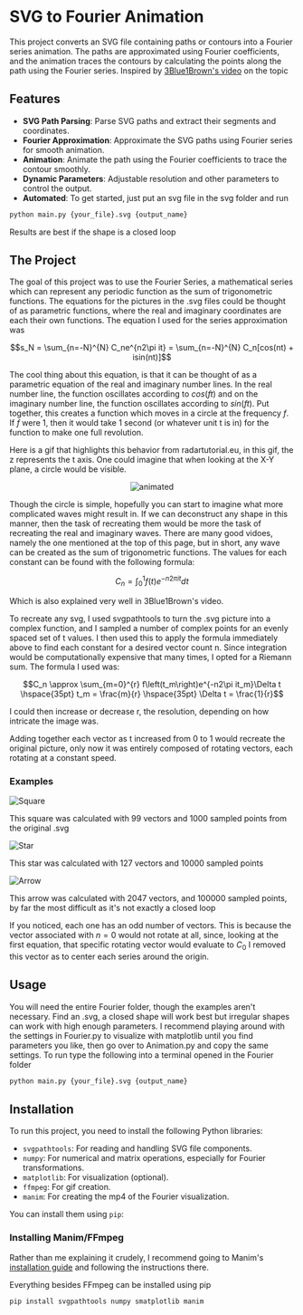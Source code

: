# SVG to Fourier Animation

This project converts an SVG file containing paths or contours into a Fourier series animation. The paths are approximated using Fourier coefficients, and the animation traces the contours by calculating the points along the path using the Fourier series.
Inspired by [3Blue1Brown's video](https://www.youtube.com/watch?v=r6sGWTCMz2k) on the topic

## Features
- **SVG Path Parsing**: Parse SVG paths and extract their segments and coordinates.
- **Fourier Approximation**: Approximate the SVG paths using Fourier series for smooth animation.
- **Animation**: Animate the path using the Fourier coefficients to trace the contour smoothly.
- **Dynamic Parameters**: Adjustable resolution and other parameters to control the output.
- **Automated**: To get started, just put an svg file in the svg folder and run
 ```bash
python main.py {your_file}.svg {output_name}
```
Results are best if the shape is a closed loop

## The Project

The goal of this project was to use the Fourier Series, a mathematical series which can represent any periodic function as the sum of trigonometric functions. The equations for the pictures in the .svg files could be thought of as parametric functions,
where the real and imaginary coordinates are each their own functions. The equation I used for the series approximation was 
```math
s_N = \sum_{n=-N}^{N} C_ne^{n2\pi it} = \sum_{n=-N}^{N} C_n[cos(nt) + isin(nt)]
```
The cool thing about this equation, is that it can be thought of as a parametric equation of the real and imaginary number lines. In the real number line, the function oscillates according to $cos(ft)$ and on the imaginary number line, the function
oscillates according to $sin(ft)$. Put together, this creates a function which moves in a circle at the frequency $f$. If $f$ were 1, then it would take 1 second (or whatever unit t is in) for the function to make one full revolution. 

Here is a gif
that highlights this behavior from radartutorial.eu, in this gif, the z represents the t axis. One could imagine that when looking at the X-Y plane, a circle would be visible.
<p align="center">
  <img src="https://github.com/user-attachments/assets/ab18ba62-665d-48f3-b472-f7886ca9dbba" alt="animated" />
</p>

Though the circle is simple, hopefully you can start to imagine what more complicated waves might result in. If we can deconstruct any shape in this manner, then the task of recreating them would be more the task of recreating the real and imaginary
waves. There are many good vidoes, namely the one mentioned at the top of this page, but in short, any wave can be created as the sum of trigonometric functions. The values for each constant can be found with the following formula:
```math
C_n=\int_0^1f(t)e^{-n2\pi it}dt
```

Which is also explained very well in 3Blue1Brown's video.

To recreate any svg, I used svgpathtools to turn the .svg picture into a complex function, and I sampled a number of complex points for an evenly spaced set of t values. I then used this to apply the formula immediately above to find each constant for a
desired vector count n. Since integration would be computationally expensive that many times, I opted for a Riemann sum. The formula I used was:
```math
C_n \approx \sum_{m=0}^{r} f\left(t_m\right)e^{-n2\pi it_m}\Delta t  \hspace{35pt}  t_m = \frac{m}{r}   \hspace{35pt}   \Delta t = \frac{1}{r}
```

I could then increase or decrease r, the resolution, depending on how intricate the image was.

Adding together each vector as t increased from 0 to 1 would recreate the original picture, only now it was entirely composed of rotating vectors, each rotating at a constant speed.

### Examples

![Square](https://github.com/user-attachments/assets/da757cfa-bf1e-46f4-8fc8-5514ec322f1d)

This square was calculated with 99 vectors and 1000 sampled points from the original .svg

![Star](https://github.com/user-attachments/assets/7f3dc43f-f13a-4f5e-9491-d3544292c7f2)

This star was calculated with 127 vectors and 10000 sampled points

![Arrow](https://github.com/user-attachments/assets/384ec500-ad60-4cda-8313-a25775a3187f)

This arrow was calculated with 2047 vectors, and 100000 sampled points, by far the most difficult as it's not exactly a closed loop

If you noticed, each one has an odd number of vectors. This is because the vector associated with $n=0$ would not rotate at all, since, looking at the first equation, that specific rotating vector would evaluate to $C_0$
I removed this vector as to center each series around the origin.

## Usage

You will need the entire Fourier folder, though the examples aren't necessary. Find an .svg, a closed shape will work best but irregular shapes can work with high enough parameters. I recommend playing around with the settings in Fourier.py
to visualize with matplotlib until you find parameters you like, then go over to Animation.py and copy the same settings. To run type the following into a terminal opened in the Fourier folder
```bash
python main.py {your_file}.svg {output_name}
```

## Installation

To run this project, you need to install the following Python libraries:

- `svgpathtools`: For reading and handling SVG file components.
- `numpy`: For numerical and matrix operations, especially for Fourier transformations.
- `matplotlib`: For visualization (optional).
- `ffmpeg`: For gif creation.
- `manim`: For creating the mp4 of the Fourier visualization.

You can install them using `pip`:

### Installing Manim/FFmpeg

Rather than me explaining it crudely, I recommend going to Manim's [installation guide](https://docs.manim.community/en/stable/installation.html) and following the instructions there.

Everything besides FFmpeg can be installed using pip
```bash
pip install svgpathtools numpy smatplotlib manim
```
